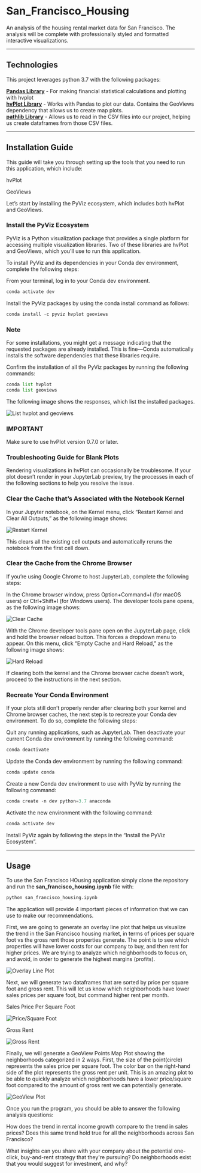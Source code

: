 # San_Francisco_Housing
An analysis of the housing rental market data for San Francisco. The analysis will be complete with professionally styled and formatted interactive visualizations.

---

## Technologies

This project leverages python 3.7 with the following packages:

**[Pandas Library](https://pandas.pydata.org/)** - For making financial statistical calculations and plotting with hvplot<br>
**[hvPlot Library](https://hvplot.holoviz.org/)** - Works with Pandas to plot our data. Contains the GeoViews dependency that allows us to create map plots.<br>
**[pathlib Library](https://pathlib.readthedocs.io/en/pep428/)** - Allows us to read in the CSV files into our project, helping us create dataframes from those CSV files.

---

## Installation Guide

This guide will take you through setting up the tools that you need to run this application, which include:

hvPlot

GeoViews

Let’s start by installing the PyViz ecosystem, which includes both hvPlot and GeoViews.

### Install the PyViz Ecosystem

PyViz is a Python visualization package that provides a single platform for accessing multiple visualization libraries. Two of these libraries are hvPlot and GeoViews, which you’ll use to run this application.

To install PyViz and its dependencies in your Conda dev environment, complete the following steps:

From your terminal, log in to your Conda dev environment.

```python
conda activate dev
```

Install the PyViz packages by using the conda install command as follows:

```python
conda install -c pyviz hvplot geoviews
```

### Note
For some installations, you might get a message indicating that the requested packages are already installed. This is fine—Conda automatically installs the software dependencies that these libraries require.

Confirm the installation of all the PyViz packages by running the following commands:

```python
conda list hvplot
conda list geoviews
```

The following image shows the responses, which list the installed packages.

![List hvplot and geoviews](list_hv_gv.png)

### IMPORTANT

Make sure to use hvPlot version 0.7.0 or later.

### Troubleshooting Guide for Blank Plots

Rendering visualizations in hvPlot can occasionally be troublesome. If your plot doesn’t render in your JupyterLab preview, try the processes in each of the following sections to help you resolve the issue.

### Clear the Cache that’s Associated with the Notebook Kernel

In your Jupyter notebook, on the Kernel menu, click “Restart Kernel and Clear All Outputs,” as the following image shows:

![Restart Kernel](restart_kernel.png)

This clears all the existing cell outputs and automatically reruns the notebook from the first cell down.

### Clear the Cache from the Chrome Browser

If you’re using Google Chrome to host JupyterLab, complete the following steps:

In the Chrome browser window, press Option+Command+I (for macOS users) or Ctrl+Shift+I (for Windows users). The developer tools pane opens, as the following image shows:

![Clear Cache](clear_cache.png)

With the Chrome developer tools pane open on the JupyterLab page, click and hold the browser reload button. This forces a dropdown menu to appear. On this menu, click “Empty Cache and Hard Reload,” as the following image shows:

![Hard Reload](hard_reload.png)

If clearing both the kernel and the Chrome browser cache doesn’t work, proceed to the instructions in the next section.

### Recreate Your Conda Environment

If your plots still don’t properly render after clearing both your kernel and Chrome browser caches, the next step is to recreate your Conda dev environment. To do so, complete the following steps:

Quit any running applications, such as JupyterLab. Then deactivate your current Conda dev environment by running the following command:

```python
conda deactivate
```

Update the Conda dev environment by running the following command:

```python
conda update conda
```

Create a new Conda dev environment to use with PyViz by running the following command:

```python
conda create -n dev python=3.7 anaconda
```

Activate the new environment with the following command:

```python
conda activate dev
```

Install PyViz again by following the steps in the “Install the PyViz Ecosystem”.

---

## Usage

To use the San Francisco HOusing application simply clone the repository and run the **san_francisco_housing.ipynb** file with:

```python
python san_francisco_housing.ipynb
```

The application will provide 4 important pieces of information that we can use to make our recommendations.

First, we are going to generate an overlay line plot that helps us visualize the trend in the San Francisco housing market, in terms of prices per square foot vs the gross rent those properties generate. The point is to see which properties will have lower costs for our company to buy, and then rent for higher prices. We are trying to analyze which neighborhoods to focus on, and avoid, in order to generate the highest margins (profits).

![Overlay Line Plot](overlay_line_plot.png)

Next, we will generate two dataframes that are sorted by price per square foot and gross rent. This will let us know which neighborhoods have lower sales prices per square foot, but command higher rent per month.

Sales Price Per Square Foot

![Price/Square Foot](price_sqr_foot_sort.png)

Gross Rent

![Gross Rent](gross_rent_sort.png)

Finally, we will generate a GeoView Points Map Plot showing the neighborhoods categorized in 2 ways. First, the size of the point(circle) represents the sales price per square foot. The color bar on the right-hand side of the plot represents the gross rent per unit. This is an amazing plot to be able to quickly analyze which neighborhoods have a lower price/square foot compared to the amount of gross rent we can potentially generate.

![GeoView Plot](geo_view_plot.png)

Once you run the program, you should be able to answer the following analysis questions:

How does the trend in rental income growth compare to the trend in sales prices? Does this same trend hold true for all the neighborhoods across San Francisco?

What insights can you share with your company about the potential one-click, buy-and-rent strategy that they're pursuing? Do neighborhoods exist that you would suggest for investment, and why?

